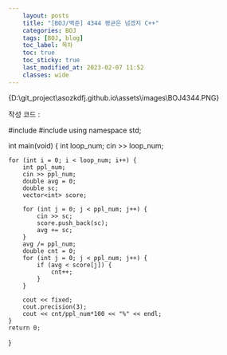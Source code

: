```yaml
---
    layout: posts
    title: "[BOJ/백준] 4344 평균은 넘겠지 C++"
    categories: BOJ
    tags: [BOJ, blog]
    toc_label: 목차
    toc: true
    toc_sticky: true
    last_modified_at: 2023-02-07 11:52
    classes: wide
---
```


{D:\git_project\asozkdfj.github.io\assets\images\BOJ4344.PNG}


작성 코드 :  

#include <iostream>
#include <vector>
using namespace std;

int main(void) {
    int loop_num;
    cin >> loop_num;

    for (int i = 0; i < loop_num; i++) {
        int ppl_num;
        cin >> ppl_num;
        double avg = 0;
        double sc;
        vector<int> score;

        for (int j = 0; j < ppl_num; j++) {
            cin >> sc;
            score.push_back(sc);
            avg += sc;
        }
        avg /= ppl_num;
        double cnt = 0;
        for (int j = 0; j < ppl_num; j++) {
            if (avg < score[j]) {
                cnt++;
            }
        }

        cout << fixed;
        cout.precision(3);
        cout << cnt/ppl_num*100 << "%" << endl;
    }
    return 0;
}

